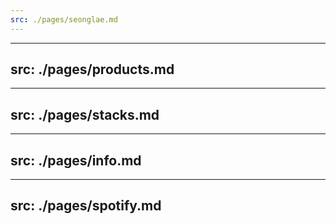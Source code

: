 ```yaml
---
src: ./pages/seonglae.md
---
```


---
src: ./pages/products.md
---

---
src: ./pages/stacks.md
---

---
src: ./pages/info.md
---

---
src: ./pages/spotify.md
---
